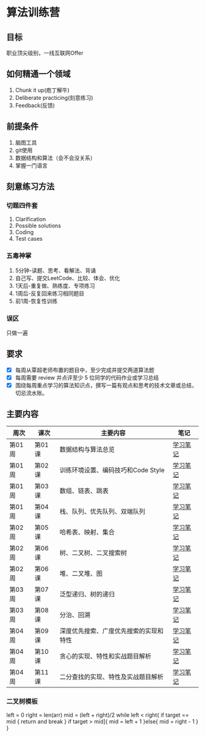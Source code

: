 # 算法训练营
## 目标
职业顶尖级别，一线互联网Offer
## 如何精通一个领域
1. Chunk it up(庖丁解牛)
2. Deliberate practicing(刻意练习)
3. Feedback(反馈)
## 前提条件
1. 脑图工具
2. git使用
3. 数据结构和算法（会不会没关系）
4. 掌握一门语言
## 刻意练习方法
### 切题四件套
1. Clarification
2. Possible solutions
3. Coding
4. Test cases
### 五毒神掌
1. 5分钟-读题、思考、看解法、背诵
2. 自己写、提交LeetCode、比较、体会、优化
3. 1天后-重复做、熟练度、专项练习
4. 1周后-反复回来练习相同题目
5. 前1周-恢复性训练
### 误区
只做一遍
## 要求
- [x] 每周从覃超老师布置的题目中，至少完成并提交两道算法题
- [x] 每周需要 review 并点评至少 5 位同学的代码作业或学习总结
- [x] 围绕每周重点学习的算法知识点，撰写一篇有观点和思考的技术文章或总结，切忌流水账。

## 主要内容
|周次|课次|主要内容|笔记|
|---|---|---|---|
|第01周|第01课|数据结构与算法总览|[学习笔记](./Week_01#第1课-数据结构与算法总览)|
|第01周|第02课|训练环境设置、编码技巧和Code Style|[学习笔记](./Week_01#第2课-训练环境设置编码技巧和code-style)|
|第01周|第03课|数组、链表、跳表|[学习笔记](./Week_01#第3课-数组链表跳表)|
|第01周|第04课|栈、队列、优先队列、双端队列|[学习笔记](./Week_01#第4课-栈队列优先队列双端队列)|
|第02周|第05课|哈希表、映射、集合|[学习笔记](./Week_02#第5课-哈希表映射集合)|
|第02周|第06课|树、二叉树、二叉搜索树|[学习笔记](./Week_02#第6课part-a-树二叉树二叉搜索树)|
|第02周|第06课|堆、二叉堆、图|[学习笔记](./Week_02#第6课part-b-堆二叉堆图)|
|第03周|第07课|泛型递归、树的递归|[学习笔记](./Week_03#第7课-泛型递归树的递归)|
|第03周|第08课|分治、回溯|[学习笔记](./Week_03#第8课-分治回溯)|
|第04周|第09课|深度优先搜索、广度优先搜索的实现和特性|[学习笔记](./Week_04#第9课-深度优先搜索广度优先搜索的实现和特性)|
|第04周|第10课|贪心的实现、特性和实战题目解析|[学习笔记](./Week_04#第10课-贪心的实现特性和实战题目解析)|
|第04周|第11课|二分查找的实现、特性及实战题目解析|[学习笔记](./Week_04#第11课-二分查找的实现特性及实战题目解析)|


### 二叉树模板

left = 0
right = len(arr)
mid = (left + right)/2
while left < right{
    if target == mid {
        return and break
    }
    if target > mid]{
        mid = left + 1
    }else{
        mid = right - 1
    }
}
